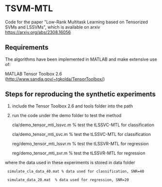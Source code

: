 # TSVM-MTL
Code for the paper "Low-Rank Multitask Learning based on Tensorized SVMs and LSSVMs", which is available on arxiv https://arxiv.org/abs/2308.16056


## Requirements

The algorithms have been implemented in MATLAB and make extensive use of:

MATLAB Tensor Toolbox 2.6 (http://www.sandia.gov/~tgkolda/TensorToolbox/)
 
     
## Steps for reproducing the synthetic experiments

1. include the Tensor Toolbox 2.6 and tools folder into the path
   
2. run the code under the demo folder to test the method
   
     cla/demo_tensor_mti_lssvc.m % test the tLSSVC-MTL for classification
     
     cla/demo_tensor_mti_svc.m % test the tLSSVC-MTL for classification
        
     reg/demo_tensor_mti_lssvr.m % test the tLSSVR-MTL for regression
     
     reg/demo_tensor_mti_svr.m % test the tLSSVR-MTL for regression

where the data used in these experiments is stored in data folder
   
     simulate_cla_data_40.mat % data used for classification, SNR=40
     
     simulate_data_20.mat  % data used for regression, SNR=20
 
